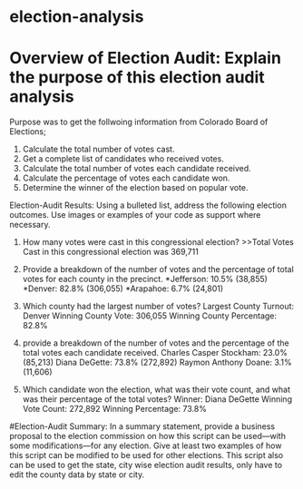 # election-analysis
# Overview of Election Audit: Explain the purpose of this election audit analysis
Purpose was to  get the follwoing information from  Colorado Board of Elections;
  1)  Calculate the total number of votes cast.
  2)  Get a complete list of candidates who received votes.
  2)  Calculate the total number of votes each candidate received.
  3)  Calculate the percentage of votes each candidate won.
  4)  Determine the winner of the election based on popular vote.

Election-Audit Results: Using a bulleted list, address the following election outcomes. Use images or examples of your code as support where necessary.
  1) How many votes were cast in this congressional election?
    >>Total Votes Cast in this congressional election was 369,711


  2) Provide a breakdown of the number of votes and the percentage of total votes for each county in the precinct.
  *Jefferson: 10.5% (38,855)
  *Denver: 82.8% (306,055)
  *Arapahoe: 6.7% (24,801)

  3) Which county had the largest number of votes?
  Largest County Turnout: Denver
  Winning County Vote: 306,055
  Winning County Percentage: 82.8%

  4)  provide a breakdown of the number of votes and the percentage of the total votes each candidate received.
Charles Casper Stockham: 23.0% (85,213)
Diana DeGette: 73.8% (272,892)
Raymon Anthony Doane: 3.1% (11,606)

  5)  Which candidate won the election, what was their vote count, and what was their percentage of the total votes?
Winner: Diana DeGette
Winning Vote Count: 272,892
Winning Percentage: 73.8%

#Election-Audit Summary: In a summary statement, provide a business proposal to the election commission on how this script can be used—with some modifications—for any election. Give at least two examples of how this script can be modified to be used for other elections.
This script also can be used to get the state, city  wise election audit results, only have to edit the county data by state or city.
